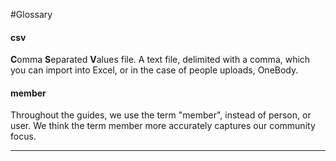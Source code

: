 #Glossary
#### csv
**C**omma **S**eparated **V**alues file. A text file, delimited with a comma, which you can import into Excel, or in the case of people uploads, OneBody.

#### member
Throughout the guides, we use the term "member", instead of person, or user. We think the term member more accurately captures our community focus.

---
